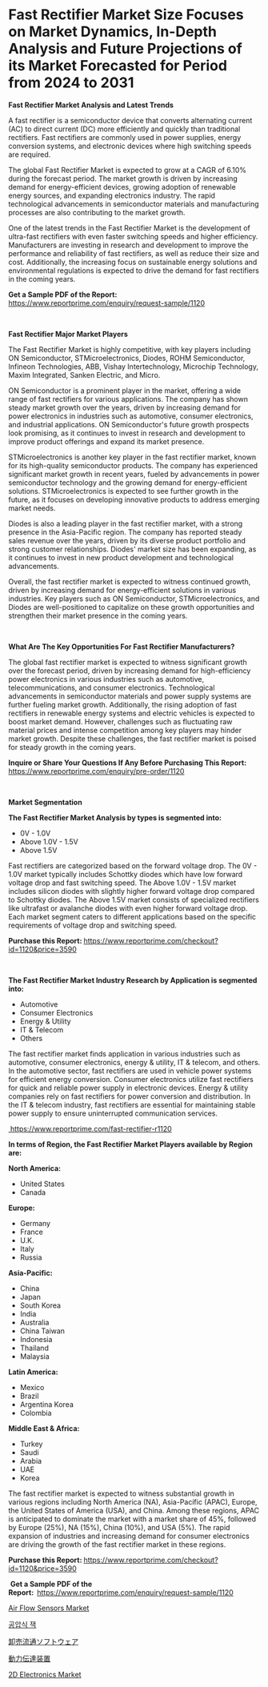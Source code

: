 <p><h1>Fast Rectifier Market Size Focuses on Market Dynamics, In-Depth Analysis and Future Projections of its Market Forecasted for Period from 2024 to 2031</h1></p><p><strong>Fast Rectifier Market Analysis and Latest Trends</strong></p>
<p><p>A fast rectifier is a semiconductor device that converts alternating current (AC) to direct current (DC) more efficiently and quickly than traditional rectifiers. Fast rectifiers are commonly used in power supplies, energy conversion systems, and electronic devices where high switching speeds are required.</p><p>The global Fast Rectifier Market is expected to grow at a CAGR of 6.10% during the forecast period. The market growth is driven by increasing demand for energy-efficient devices, growing adoption of renewable energy sources, and expanding electronics industry. The rapid technological advancements in semiconductor materials and manufacturing processes are also contributing to the market growth.</p><p>One of the latest trends in the Fast Rectifier Market is the development of ultra-fast rectifiers with even faster switching speeds and higher efficiency. Manufacturers are investing in research and development to improve the performance and reliability of fast rectifiers, as well as reduce their size and cost. Additionally, the increasing focus on sustainable energy solutions and environmental regulations is expected to drive the demand for fast rectifiers in the coming years.</p></p>
<p><strong>Get a Sample PDF of the Report:&nbsp;</strong> <a href="https://www.reportprime.com/enquiry/request-sample/1120">https://www.reportprime.com/enquiry/request-sample/1120</a></p>
<p>&nbsp;</p>
<p><strong>Fast Rectifier Major Market Players</strong></p>
<p><p>The Fast Rectifier Market is highly competitive, with key players including ON Semiconductor, STMicroelectronics, Diodes, ROHM Semiconductor, Infineon Technologies, ABB, Vishay Intertechnology, Microchip Technology, Maxim Integrated, Sanken Electric, and Micro.</p><p>ON Semiconductor is a prominent player in the market, offering a wide range of fast rectifiers for various applications. The company has shown steady market growth over the years, driven by increasing demand for power electronics in industries such as automotive, consumer electronics, and industrial applications. ON Semiconductor's future growth prospects look promising, as it continues to invest in research and development to improve product offerings and expand its market presence.</p><p>STMicroelectronics is another key player in the fast rectifier market, known for its high-quality semiconductor products. The company has experienced significant market growth in recent years, fueled by advancements in power semiconductor technology and the growing demand for energy-efficient solutions. STMicroelectronics is expected to see further growth in the future, as it focuses on developing innovative products to address emerging market needs.</p><p>Diodes is also a leading player in the fast rectifier market, with a strong presence in the Asia-Pacific region. The company has reported steady sales revenue over the years, driven by its diverse product portfolio and strong customer relationships. Diodes' market size has been expanding, as it continues to invest in new product development and technological advancements.</p><p>Overall, the fast rectifier market is expected to witness continued growth, driven by increasing demand for energy-efficient solutions in various industries. Key players such as ON Semiconductor, STMicroelectronics, and Diodes are well-positioned to capitalize on these growth opportunities and strengthen their market presence in the coming years.</p></p>
<p>&nbsp;</p>
<p><strong>What Are The Key Opportunities For Fast Rectifier Manufacturers?</strong></p>
<p><p>The global fast rectifier market is expected to witness significant growth over the forecast period, driven by increasing demand for high-efficiency power electronics in various industries such as automotive, telecommunications, and consumer electronics. Technological advancements in semiconductor materials and power supply systems are further fueling market growth. Additionally, the rising adoption of fast rectifiers in renewable energy systems and electric vehicles is expected to boost market demand. However, challenges such as fluctuating raw material prices and intense competition among key players may hinder market growth. Despite these challenges, the fast rectifier market is poised for steady growth in the coming years.</p></p>
<p><strong>Inquire or Share Your Questions If Any Before Purchasing This Report:</strong> <a href="https://www.reportprime.com/enquiry/pre-order/1120">https://www.reportprime.com/enquiry/pre-order/1120</a></p>
<p>&nbsp;</p>
<p><strong>Market Segmentation</strong></p>
<p><strong>The Fast Rectifier Market Analysis by types is segmented into:</strong></p>
<p><ul><li>0V - 1.0V</li><li>Above 1.0V - 1.5V</li><li>Above 1.5V</li></ul></p>
<p><p>Fast rectifiers are categorized based on the forward voltage drop. The 0V - 1.0V market typically includes Schottky diodes which have low forward voltage drop and fast switching speed. The Above 1.0V - 1.5V market includes silicon diodes with slightly higher forward voltage drop compared to Schottky diodes. The Above 1.5V market consists of specialized rectifiers like ultrafast or avalanche diodes with even higher forward voltage drop. Each market segment caters to different applications based on the specific requirements of voltage drop and switching speed.</p></p>
<p><strong>Purchase this Report:&nbsp;</strong><a href="https://www.reportprime.com/checkout?id=1120&price=3590">https://www.reportprime.com/checkout?id=1120&price=3590</a></p>
<p>&nbsp;</p>
<p><strong>The Fast Rectifier Market Industry Research by Application is segmented into:</strong></p>
<p><ul><li>Automotive</li><li>Consumer Electronics</li><li>Energy & Utility</li><li>IT & Telecom</li><li>Others</li></ul></p>
<p><p>The fast rectifier market finds application in various industries such as automotive, consumer electronics, energy & utility, IT & telecom, and others. In the automotive sector, fast rectifiers are used in vehicle power systems for efficient energy conversion. Consumer electronics utilize fast rectifiers for quick and reliable power supply in electronic devices. Energy & utility companies rely on fast rectifiers for power conversion and distribution. In the IT & telecom industry, fast rectifiers are essential for maintaining stable power supply to ensure uninterrupted communication services.</p></p>
<p><a href="https://www.reportprime.com/fast-rectifier-r1120">&nbsp;https://www.reportprime.com/fast-rectifier-r1120</a></p>
<p><strong>In terms of Region, the Fast Rectifier Market Players available by Region are:</strong></p>
<p>
    <p> <strong> North America: </strong>
        <ul>
            <li>United States</li>
            <li>Canada</li>
        </ul>
        </p> 
    <p> <strong> Europe: </strong>
        <ul>
            <li>Germany</li>
            <li>France</li>
            <li>U.K.</li>
            <li>Italy</li>
            <li>Russia</li>
        </ul>
        </p> 
    <p> <strong> Asia-Pacific: </strong>
        <ul>
            <li>China</li>
            <li>Japan</li>
            <li>South Korea</li>
            <li>India</li>
            <li>Australia</li>
            <li>China Taiwan</li>
            <li>Indonesia</li>
            <li>Thailand</li>
            <li>Malaysia</li>
        </ul>
        </p> 
    <p> <strong> Latin America: </strong>
        <ul>
            <li>Mexico</li>
            <li>Brazil</li>
            <li>Argentina Korea</li>
            <li>Colombia</li>
        </ul>
        </p> 
    <p> <strong> Middle East & Africa: </strong>
        <ul>
            <li>Turkey</li>
            <li>Saudi</li>
            <li>Arabia</li>
            <li>UAE</li>
            <li>Korea</li>
        </ul>
    </p>
    </p>
<p><p>The fast rectifier market is expected to witness substantial growth in various regions including North America (NA), Asia-Pacific (APAC), Europe, the United States of America (USA), and China. Among these regions, APAC is anticipated to dominate the market with a market share of 45%, followed by Europe (25%), NA (15%), China (10%), and USA (5%). The rapid expansion of industries and increasing demand for consumer electronics are driving the growth of the fast rectifier market in these regions.</p></p>
<p><strong>Purchase this Report: </strong><a href="https://www.reportprime.com/checkout?id=1120&price=3590">https://www.reportprime.com/checkout?id=1120&price=3590</a></p>
<p>&nbsp;<strong>Get a Sample PDF of the Report:&nbsp;&nbsp;</strong><a href="https://www.reportprime.com/enquiry/request-sample/1120">https://www.reportprime.com/enquiry/request-sample/1120</a></p>
<p><strong></strong></p>
<p><p><a href="https://github.com/AnnChovey2023/Market-Research-Report-List-1/blob/main/air-flow-sensors-market.md">Air Flow Sensors Market</a></p><p><a href="https://github.com/JosefaRice/Market-Research-Report-List-1/blob/main/924522268399.md">공압식 잭</a></p><p><a href="https://github.com/RudySimonis2023/Market-Research-Report-List-1/blob/main/305420670901.md">卸売流通ソフトウェア</a></p><p><a href="https://github.com/NikitaBruen/Market-Research-Report-List-1/blob/main/830351070902.md">動力伝達装置</a></p><p><a href="https://github.com/ZackaryHalvorson2023/Market-Research-Report-List-1/blob/main/2d-electronics-market.md">2D Electronics Market</a></p></p>